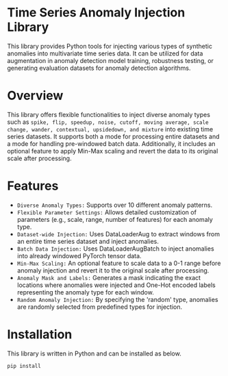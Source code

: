 # Time Series Anomaly Injection Library
This library provides Python tools for injecting various types of synthetic anomalies into multivariate time series data. It can be utilized for data augmentation in anomaly detection model training, robustness testing, or generating evaluation datasets for anomaly detection algorithms.

# Overview
This library offers flexible functionalities to inject diverse anomaly types such as `spike, flip, speedup, noise, cutoff, moving average, scale change, wander, contextual, upsidedown, and mixture` into existing time series datasets. It supports both a mode for processing entire datasets and a mode for handling pre-windowed batch data. Additionally, it includes an optional feature to apply Min-Max scaling and revert the data to its original scale after processing.

# Features
- `Diverse Anomaly Types:` Supports over 10 different anomaly patterns.
- `Flexible Parameter Settings:` Allows detailed customization of parameters (e.g., scale, range, number of features) for each anomaly type.
- `Dataset-wide Injection:` Uses DataLoaderAug to extract windows from an entire time series dataset and inject anomalies.
- `Batch Data Injection:` Uses DataLoaderAugBatch to inject anomalies into already windowed PyTorch tensor data.
- `Min-Max Scaling:` An optional feature to scale data to a 0-1 range before anomaly injection and revert it to the original scale after processing.
- `Anomaly Mask and Labels:` Generates a mask indicating the exact locations where anomalies were injected and One-Hot encoded labels representing the anomaly type for each window.
- `Random Anomaly Injection:` By specifying the 'random' type, anomalies are randomly selected from predefined types for injection.

# Installation
This library is written in Python and can be installed as below.
```
pip install
```
